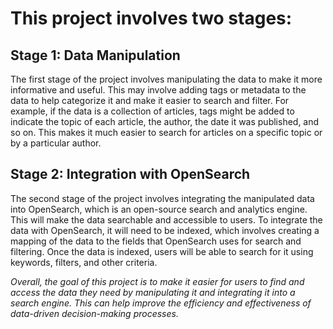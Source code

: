 # This project involves two stages:
## **Stage 1: Data Manipulation**
The first stage of the project involves manipulating the data to make it more informative and useful. This may involve adding tags or metadata to the data to help categorize it and make it easier to search and filter.
For example, if the data is a collection of articles, tags might be added to indicate the topic of each article, the author, the date it was published, and so on. This makes it much easier to search for articles on a specific topic or by a particular author.

## **Stage 2: Integration with OpenSearch**
The second stage of the project involves integrating the manipulated data into OpenSearch, which is an open-source search and analytics engine. This will make the data searchable and accessible to users.
To integrate the data with OpenSearch, it will need to be indexed, which involves creating a mapping of the data to the fields that OpenSearch uses for search and filtering. Once the data is indexed, users will be able to search for it using keywords, filters, and other criteria.

_Overall, the goal of this project is to make it easier for users to find and access the data they need by manipulating it and integrating it into a search engine. This can help improve the efficiency and effectiveness of data-driven decision-making processes._
